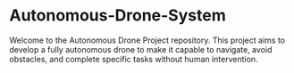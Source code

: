 # Autonomous-Drone-System

Welcome to the Autonomous Drone Project repository. This project aims to develop a fully autonomous drone to make it capable to navigate, avoid obstacles, and complete specific tasks without human intervention. 

